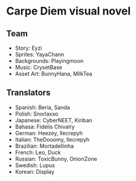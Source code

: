# Carpe Diem visual novel

## Team
- Story: Eyzi
- Sprites: YayaChann
- Backgrounds: Playingmoon
- Music: CrysetBase
- Asset Art: BunnyHana, MilkTea

## Translators
- Spanish: Beria, Sanda
- Polish: Snorlaxxo
- Japanese: CyberNEET, Kiriban
- Bahasa: Fidelis Chivalry
- German: Heezey, llecrepyh
- Italian: TheDooomy, llecrepyh
- Brazilian: Mortadellinha
- French: Leo, Duck
- Russian: ToxicBunny, OnionZone
- Swedish: Lupus
- Korean: Display